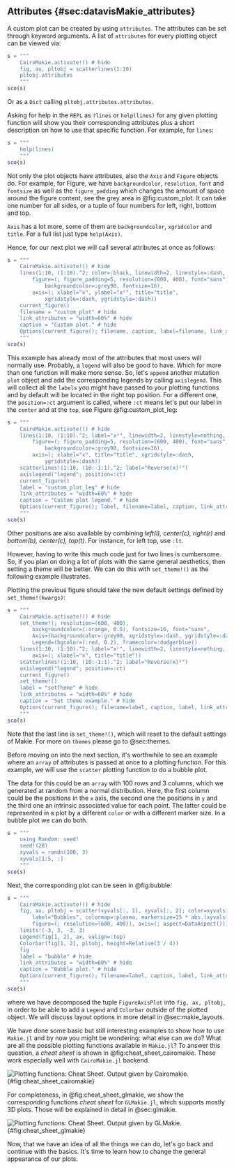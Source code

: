 ## Attributes {#sec:datavisMakie_attributes}

A custom plot can be created by using `attributes`.
The attributes can be set through keyword arguments.
A list of `attributes` for every plotting object can be viewed via:

```jl
s = """
    CairoMakie.activate!() # hide
    fig, ax, pltobj = scatterlines(1:10)
    pltobj.attributes
    """
sco(s)
```

Or as a `Dict` calling `pltobj.attributes.attributes`.

Asking for help in the `REPL` as `?lines` or `help(lines)` for any given plotting function will show you their corresponding attributes plus a short description on how to use that specific function.
For example, for `lines`:

```jl
s = """
    help(lines)
    """
sco(s)
```

Not only the plot objects have attributes, also the `Axis` and `Figure` objects do.
For example, for Figure, we have `backgroundcolor`, `resolution`, `font` and `fontsize` as well as the `figure_padding` which changes the amount of space around the figure content, see the grey area in @fig:custom_plot.
It can take one number for all sides, or a tuple of four numbers for left, right, bottom and top.

`Axis` has a lot more, some of them are  `backgroundcolor`, `xgridcolor` and `title`.
For a full list just type `help(Axis)`.

Hence, for our next plot we will call several attributes at once as follows:

```jl
s = """
    CairoMakie.activate!() # hide
    lines(1:10, (1:10).^2; color=:black, linewidth=2, linestyle=:dash,
        figure=(; figure_padding=5, resolution=(600, 400), font="sans",
            backgroundcolor=:grey90, fontsize=16),
        axis=(; xlabel="x", ylabel="x²", title="title",
            xgridstyle=:dash, ygridstyle=:dash))
    current_figure()
    filename = "custom_plot" # hide
    link_attributes = "width=60%" # hide
    caption = "Custom plot." # hide
    Options(current_figure(); filename, caption, label=filename, link_attributes) # hide
    """
sco(s)
```

This example has already most of the attributes that most users will normally use.
Probably, a `legend` will also be good to have.
Which for more than one function will make more sense.
So, let's `append` another mutation `plot` object and add the corresponding legends by calling `axislegend`.
This will collect all the `labels` you might have passed to your plotting functions and by default will be located in the right top position.
For a different one, the `position=:ct` argument is called, where `:ct` means let's put our label in the `center` and at the `top`,  see Figure @fig:custom_plot_leg:

```jl
s = """
    CairoMakie.activate!() # hide
    lines(1:10, (1:10).^2; label="x²", linewidth=2, linestyle=nothing,
        figure=(; figure_padding=5, resolution=(600, 400), font="sans",
            backgroundcolor=:grey90, fontsize=16),
        axis=(; xlabel="x", title="title", xgridstyle=:dash,
            ygridstyle=:dash))
    scatterlines!(1:10, (10:-1:1).^2; label="Reverse(x)²")
    axislegend("legend"; position=:ct)
    current_figure()
    label = "custom_plot_leg" # hide
    link_attributes = "width=60%" # hide
    caption = "Custom plot legend." # hide
    Options(current_figure(); label, filename=label, caption, link_attributes) # hide
    """
sco(s)
```

Other positions are also available by combining *left(l), center(c), right(r)* and *bottom(b), center(c), top(t)*.
For instance, for left top, use `:lt`.

However, having to write this much code just for two lines is cumbersome.
So, if you plan on doing a lot of plots with the same general aesthetics, then setting a theme will be better.
We can do this with `set_theme!()` as the following example illustrates.

Plotting the previous figure should take the new default settings defined by `set_theme!(kwargs)`:

```jl
s = """
    CairoMakie.activate!() # hide
    set_theme!(; resolution=(600, 400),
        backgroundcolor=(:orange, 0.5), fontsize=16, font="sans",
        Axis=(backgroundcolor=:grey90, xgridstyle=:dash, ygridstyle=:dash),
        Legend=(bgcolor=(:red, 0.2), framecolor=:dodgerblue))
    lines(1:10, (1:10).^2; label="x²", linewidth=2, linestyle=nothing,
        axis=(; xlabel="x", title="title"))
    scatterlines!(1:10, (10:-1:1).^2; label="Reverse(x)²")
    axislegend("legend"; position=:ct)
    current_figure()
    set_theme!()
    label = "setTheme" # hide
    link_attributes = "width=60%" # hide
    caption = "Set theme example." # hide
    Options(current_figure(); filename=label, caption, label, link_attributes) # hide
    """
sco(s)
```

Note that the last line is `set_theme!()`, which will reset to the default settings of Makie.
For more on `themes` please go to @sec:themes.

Before moving on into the next section, it's worthwhile to see an example where an `array` of attributes is passed at once to a plotting function.
For this example, we will use the `scatter` plotting function to do a bubble plot.

The data for this could be an `array` with 100 rows and 3 columns, which we generated at random from a normal distribution.
Here, the first column could be the positions in the `x` axis, the second one the positions in `y` and the third one an intrinsic associated value for each point.
The latter could be represented in a plot by a different `color` or with a different marker size. In a bubble plot we can do both.

```jl
s = """
    using Random: seed!
    seed!(28)
    xyvals = randn(100, 3)
    xyvals[1:5, :]
    """
sco(s)
```

Next, the corresponding plot can be seen in @fig:bubble:

```jl
s = """
    CairoMakie.activate!() # hide
    fig, ax, pltobj = scatter(xyvals[:, 1], xyvals[:, 2]; color=xyvals[:, 3],
        label="Bubbles", colormap=:plasma, markersize=15 * abs.(xyvals[:, 3]),
        figure=(; resolution=(600, 400)), axis=(; aspect=DataAspect()))
    limits!(-3, 3, -3, 3)
    Legend(fig[1, 2], ax, valign=:top)
    Colorbar(fig[1, 2], pltobj, height=Relative(3 / 4))
    fig
    label = "bubble" # hide
    link_attributes = "width=60%" # hide
    caption = "Bubble plot." # hide
    Options(current_figure(); filename=label, caption, label, link_attributes) # hide
    """
sco(s)
```

where we have decomposed the tuple `FigureAxisPlot` into `fig, ax, pltobj`, in order to be able to add a `Legend` and `Colorbar` outside of the plotted object.
We will discuss layout options in more detail in @sec:makie_layouts.

We have done some basic but still interesting examples to show how to use `Makie.jl` and by now you might be wondering: what else can we do?
What are all the possible plotting functions available in `Makie.jl`?
To answer this question, a _cheat sheet_ is shown in @fig:cheat_sheet_cairomakie.
These work especially well with `CairoMakie.jl` backend.

![Plotting functions: Cheat Sheet. Output given by Cairomakie.](images/makiePlottingFunctionsHide.png){#fig:cheat_sheet_cairomakie}

For completeness, in @fig:cheat_sheet_glmakie, we show the corresponding functions _cheat sheet_ for `GLMakie.jl`, which supports mostly 3D plots.
Those will be explained in detail in @sec:glmakie.

![Plotting functions: Cheat Sheet. Output given by GLMakie.](images/GLMakiePlottingFunctionsHide.png){#fig:cheat_sheet_glmakie}

Now, that we have an idea of all the things we can do, let's go back and continue with the basics.
It's time to learn how to change the general appearance of our plots.
